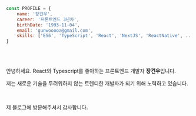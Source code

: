 ```js
const PROFILE = {
    name: '장건우',
    career: '프론트엔드 3년차',
    birthDate: '1993-11-04',
    email: 'gunwooooa@gmail.com',
    skills: ['ES6', 'TypeScript', 'React', 'NextJS', 'ReactNative', ...]
}
```

<br />
<br />

안녕하세요. React와 Typescript를 좋아하는 프론트엔드 개발자 **장건우**입니다.

저는 새로운 기술을 두려워하지 않는 트렌디한 개발자가 되기 위해 노력하고 있습니다.

<br />

제 블로그에 방문해주셔서 감사합니다.
